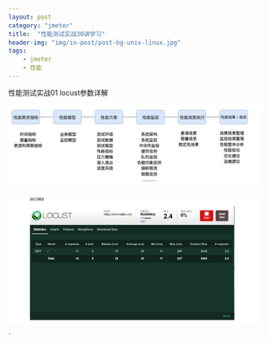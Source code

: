 ```yaml
---
layout: post
category: "jmeter"
title:  "性能测试实战30讲学习"
header-img: "img/in-post/post-bg-unix-linux.jpg"
tags:
    - jmeter
    - 性能
---
```

性能测试实战01
locust参数详解
<div style="align: left">
 <img src="/img/in-post/xingneng/性能整个过程的指标.jpg"/>
</div> 

![img](/img/in-post/python/locust2.jpg)  

  




`